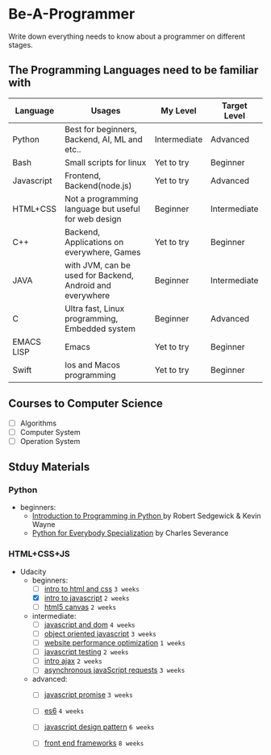 # Be-A-Programmer
Write down everything needs to know about a programmer on different stages.

## The Programming Languages need to be familiar with 
Language | Usages | My Level | Target Level
-- | -- | -- | -- 
Python | Best for beginners, Backend, AI, ML and etc.. | Intermediate | Advanced
Bash | Small scripts for linux | Yet to try | Beginner
Javascript | Frontend, Backend(node.js) | Yet to try | Advanced
HTML+CSS | Not a programming language but useful for web design | Beginner | Intermediate
C++ | Backend, Applications on everywhere, Games | Yet to try | Beginner
JAVA | with JVM, can be used for Backend, Android and everywhere | Beginner | Intermediate
C | Ultra fast, Linux programming, Embedded system | Beginner | Advanced
EMACS LISP | Emacs | Yet to try | Beginner
Swift | Ios and Macos programming | Yet to try | Beginner

## Courses to Computer Science
- [ ] Algorithms
- [ ] Computer System
- [ ] Operation System

## Stduy Materials
### Python
- beginners: 
  - [Introduction to Programming in Python ](https://introcs.cs.princeton.edu/python/home/) by Robert Sedgewick & Kevin Wayne
  - [Python for Everybody Specialization](https://www.coursera.org/specializations/python) by Charles Severance
### HTML+CSS+JS
- Udacity
  - beginners:
    - [ ] [intro to html and css](https://www.udacity.com/course/intro-to-html-and-css--ud001) `3 weeks`
    - [x] [intro to javascript](https://www.udacity.com/course/intro-to-javascript--ud803) `2 weeks`
    - [ ] [html5 canvas](https://www.udacity.com/course/html5-canvas--ud292) `2 weeks`
  - intermediate:
    - [ ] [javascript and dom](https://www.udacity.com/course/javascript-and-the-dom--ud117) `4 weeks`
    - [ ] [object oriented javascript](https://www.udacity.com/course/object-oriented-javascript--ud711) `3 weeks`
    - [ ] [website performance optimization](https://www.udacity.com/course/website-performance-optimization--ud884) `1 weeks`
    - [ ] [javascript testing](https://www.udacity.com/course/javascript-testing--ud549) `2 weeks`
    - [ ] [intro ajax](https://www.udacity.com/course/intro-to-ajax--ud110) `2 weeks`
    - [ ] [asynchronous javaScript requests](https://www.udacity.com/course/asynchronous-javascript-requests--ud109) `3 weeks`
  - advanced:
    - [ ] [javascript promise](https://www.udacity.com/course/javascript-promises--ud898) `3 weeks`
    - [ ] [es6](https://www.udacity.com/course/es6-javascript-improved--ud356) `4 weeks`
    - [ ] [javascript design pattern](https://www.udacity.com/course/javascript-design-patterns--ud989) `6 weeks`
    - [ ] [front end frameworks](https://www.udacity.com/course/front-end-frameworks--ud894) `8 weeks`

